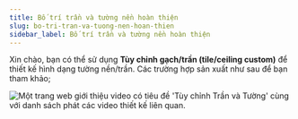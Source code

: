 ```yaml
---
title: Bố trí trần và tường nền hoàn thiện
slug: bo-tri-tran-va-tuong-nen-hoan-thien
sidebar_label: Bố trí trần và tường nền hoàn thiện
---
```


Xin chào, bạn có thể sử dụng **Tùy chỉnh gạch/trần (tile/ceiling custom)** để thiết kế hình dạng tường nền/trần. Các trường hợp sản xuất như sau để bạn tham khảo;

![Một trang web giới thiệu video có tiêu đề 'Tùy chỉnh Trần và Tường' cùng với danh sách phát các video thiết kế liên quan.](https://storage.googleapis.com/jegavn_kb/images/4041ef67-c1a8-412d-9b62-e393bbe05a52.png)